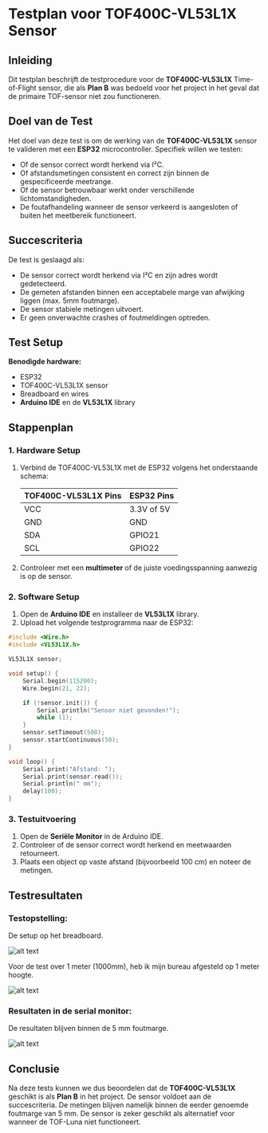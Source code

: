 # Testplan voor TOF400C-VL53L1X Sensor

## Inleiding
Dit testplan beschrijft de testprocedure voor de **TOF400C-VL53L1X** Time-of-Flight sensor, die als **Plan B** was bedoeld voor het project in het geval dat de primaire TOF-sensor niet zou functioneren.

## Doel van de Test
Het doel van deze test is om de werking van de **TOF400C-VL53L1X** sensor te valideren met een **ESP32** microcontroller. Specifiek willen we testen:
- Of de sensor correct wordt herkend via I²C.
- Of afstandsmetingen consistent en correct zijn binnen de gespecificeerde meetrange.
- Of de sensor betrouwbaar werkt onder verschillende lichtomstandigheden.
- De foutafhandeling wanneer de sensor verkeerd is aangesloten of buiten het meetbereik functioneert.

## Succescriteria
De test is geslaagd als:
- De sensor correct wordt herkend via I²C en zijn adres wordt gedetecteerd.
- De gemeten afstanden binnen een acceptabele marge van afwijking liggen (max. 5mm foutmarge).
- De sensor stabiele metingen uitvoert.
- Er geen onverwachte crashes of foutmeldingen optreden.

## Test Setup
**Benodigde hardware:**
- ESP32
- TOF400C-VL53L1X sensor
- Breadboard en wires
- **Arduino IDE** en de **VL53L1X** library

## Stappenplan
### **1. Hardware Setup**
1. Verbind de TOF400C-VL53L1X met de ESP32 volgens het onderstaande schema:

    | TOF400C-VL53L1X Pins | ESP32 Pins |
    |----------------------|------------|
    | VCC                  | 3.3V of 5V |
    | GND                  | GND        |
    | SDA                  | GPIO21     |
    | SCL                  | GPIO22     |

2. Controleer met een **multimeter** of de juiste voedingsspanning aanwezig is op de sensor.

### **2. Software Setup**
1. Open de **Arduino IDE** en installeer de **VL53L1X** library.
2. Upload het volgende testprogramma naar de ESP32:

```cpp
#include <Wire.h>
#include <VL53L1X.h>

VL53L1X sensor;

void setup() {
    Serial.begin(115200);
    Wire.begin(21, 22);

    if (!sensor.init()) {
        Serial.println("Sensor niet gevonden!");
        while (1);
    }
    sensor.setTimeout(500);
    sensor.startContinuous(50);
}

void loop() {
    Serial.print("Afstand: ");
    Serial.print(sensor.read());
    Serial.println(" mm");
    delay(100);
}
```

### **3. Testuitvoering**
1. Open de **Seriële Monitor** in de Arduino IDE.
2. Controleer of de sensor correct wordt herkend en meetwaarden retourneert.
3. Plaats een object op vaste afstand (bijvoorbeeld 100 cm) en noteer de metingen.

## Testresultaten

### Testopstelling:
De setup op het breadboard.

![alt text](Setup_TOF_PlanB.jpg)

Voor de test over 1 meter (1000mm), heb ik mijn bureau afgesteld op 1 meter hoogte.

![alt text](Meter_Test.jpg)


### Resultaten in de serial monitor:
De resultaten blijven binnen de 5 mm foutmarge.

![alt text](Afstanden.PNG)

## Conclusie
Na deze tests kunnen we dus beoordelen dat de **TOF400C-VL53L1X** geschikt is als **Plan B** in het project. De sensor voldoet aan de succescriteria. De metingen blijven namelijk binnen de eerder genoemde foutmarge van 5 mm. De sensor is zeker geschikt als alternatief voor wanneer de TOF-Luna niet functioneert.

